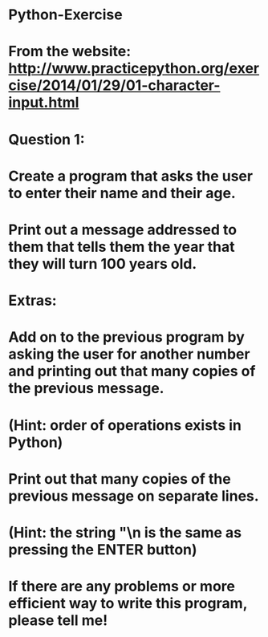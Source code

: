 # Python-Exercise
# From the website: http://www.practicepython.org/exercise/2014/01/29/01-character-input.html

# Question 1:
# Create a program that asks the user to enter their name and their age. 
# Print out a message addressed to them that tells them the year that they will turn 100 years old.

# Extras:

# Add on to the previous program by asking the user for another number and printing out that many copies of the previous message. 
# (Hint: order of operations exists in Python)
# Print out that many copies of the previous message on separate lines. 
# (Hint: the string "\n is the same as pressing the ENTER button)

# If there are any problems or more efficient way to write this program, please tell me! 


